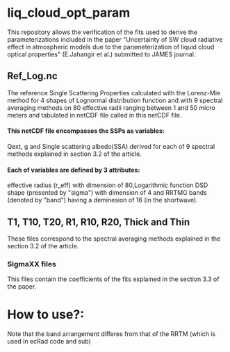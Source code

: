 # liq_cloud_opt_param
This repository allows the verification of the fits used to derive the parameterizations included in the paper "Uncertainty of SW cloud radiative effect in atmospheric models due to the parameterization of liquid cloud optical properties" (E.Jahangir et al.) submitted to JAMES journal.

## Ref_Log.nc 
The reference Single Scattering Properties calculated with the Lorenz-Mie method for 4 shapes of Lognormal distribution function and with 9 spectral averaging methods on 80 effective radii ranging between 1 and 50 micro meters and tabulated in netCDF file called in this netCDF file.

#### This netCDF file encompasses the SSPs as variables:
Qext, g and Single scattering albedo(SSA) derived for each of 9 spectral methods explained in section 3.2 of the article.

#### Each of variables are defined by 3 attributes:
effective radius (r_eff) with dimension of 80,Logarithmic function DSD shape (presented by "sigma") with dimension of 4
and RRTMG bands (denoted by "band") having a deminesion of 16 (in the shortwave).

## T1, T10, T20, R1, R10, R20, Thick and Thin
These files correspond to the spectral averaging methods explained in the section 3.2 of the article.  
### SigmaXX files
This files contain the coefficients of the fits explained in the section 3.3 of the paper. 

# How to use?: 



Note that the band arrangement differes from that of the RRTM (which is used in ecRad code and sub)
